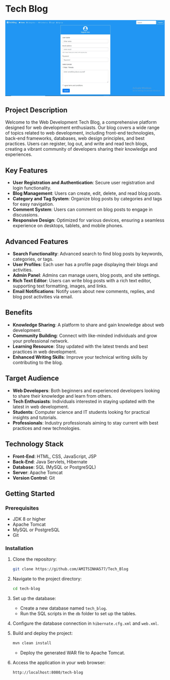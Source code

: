 

# Tech Blog

![Tech Blog](https://github.com/AMITSINHA577/Tech_Blog/blob/master/Tech%20blog.jpeg)

## Project Description

Welcome to the Web Development Tech Blog, a comprehensive platform designed for web development enthusiasts. Our blog covers a wide range of topics related to web development, including front-end technologies, back-end frameworks, databases, web design principles, and best practices. Users can register, log out, and write and read tech blogs, creating a vibrant community of developers sharing their knowledge and experiences.

## Key Features

- **User Registration and Authentication**: Secure user registration and login functionality.
- **Blog Management**: Users can create, edit, delete, and read blog posts.
- **Category and Tag System**: Organize blog posts by categories and tags for easy navigation.
- **Comment System**: Users can comment on blog posts to engage in discussions.
- **Responsive Design**: Optimized for various devices, ensuring a seamless experience on desktops, tablets, and mobile phones.

## Advanced Features

- **Search Functionality**: Advanced search to find blog posts by keywords, categories, or tags.
- **User Profiles**: Each user has a profile page displaying their blogs and activities.
- **Admin Panel**: Admins can manage users, blog posts, and site settings.
- **Rich Text Editor**: Users can write blog posts with a rich text editor, supporting text formatting, images, and links.
- **Email Notifications**: Notify users about new comments, replies, and blog post activities via email.

## Benefits

- **Knowledge Sharing**: A platform to share and gain knowledge about web development.
- **Community Building**: Connect with like-minded individuals and grow your professional network.
- **Learning Resource**: Stay updated with the latest trends and best practices in web development.
- **Enhanced Writing Skills**: Improve your technical writing skills by contributing to the blog.

## Target Audience

- **Web Developers**: Both beginners and experienced developers looking to share their knowledge and learn from others.
- **Tech Enthusiasts**: Individuals interested in staying updated with the latest in web development.
- **Students**: Computer science and IT students looking for practical insights and tutorials.
- **Professionals**: Industry professionals aiming to stay current with best practices and new technologies.

## Technology Stack

- **Front-End**: HTML, CSS, JavaScript, JSP
- **Back-End**: Java Servlets, Hibernate
- **Database**: SQL (MySQL or PostgreSQL)
- **Server**: Apache Tomcat
- **Version Control**: Git


## Getting Started

### Prerequisites

- JDK 8 or higher
- Apache Tomcat
- MySQL or PostgreSQL
- Git

### Installation

1. Clone the repository:
   ```bash
   git clone https://github.com/AMITSINHA577/Tech_Blog
   ```
2. Navigate to the project directory:
   ```bash
   cd tech-blog
   ```
3. Set up the database:
   - Create a new database named `tech_blog`.
   - Run the SQL scripts in the `db` folder to set up the tables.

4. Configure the database connection in `hibernate.cfg.xml` and `web.xml`.

5. Build and deploy the project:
   ```bash
   mvn clean install
   ```
   - Deploy the generated WAR file to Apache Tomcat.

6. Access the application in your web browser:
   ```
   http://localhost:8080/tech-blog
   ```
